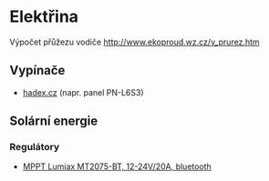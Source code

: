 # Elektřina

Výpočet přůžezu vodiče
http://www.ekoproud.wz.cz/v_prurez.htm

## Vypínače

* [hadex.cz](https://www.hadex.cz/_40dverni-vypinace-prepinace-tlacitka-do-aut-lodi-a-karavanu/) (napr. panel PN-L6S3)

## Solární energie

### Regulátory

* [MPPT Lumiax MT2075-BT, 12-24V/20A, bluetooth](https://hadex.cz/g918c-solarni-regulator-mppt-lumiax-mt2075-bt-12-24v20a-bluetooth/)
